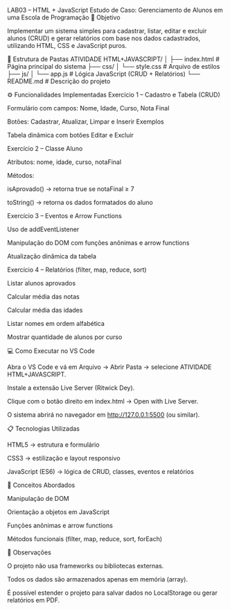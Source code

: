 LAB03 – HTML + JavaScript
Estudo de Caso: Gerenciamento de Alunos em uma Escola de Programação
🎯 Objetivo

Implementar um sistema simples para cadastrar, listar, editar e excluir alunos (CRUD) e gerar relatórios com base nos dados cadastrados, utilizando HTML, CSS e JavaScript puros.

🧱 Estrutura de Pastas
ATIVIDADE HTML+JAVASCRIPT/
│
├── index.html              # Página principal do sistema
├── css/
│   └── style.css           # Arquivo de estilos
├── js/
│   └── app.js              # Lógica JavaScript (CRUD + Relatórios)
└── README.md               # Descrição do projeto

⚙️ Funcionalidades Implementadas
Exercício 1 – Cadastro e Tabela (CRUD)

Formulário com campos: Nome, Idade, Curso, Nota Final

Botões: Cadastrar, Atualizar, Limpar e Inserir Exemplos

Tabela dinâmica com botões Editar e Excluir

Exercício 2 – Classe Aluno

Atributos: nome, idade, curso, notaFinal

Métodos:

isAprovado() → retorna true se notaFinal ≥ 7

toString() → retorna os dados formatados do aluno

Exercício 3 – Eventos e Arrow Functions

Uso de addEventListener

Manipulação do DOM com funções anônimas e arrow functions

Atualização dinâmica da tabela

Exercício 4 – Relatórios (filter, map, reduce, sort)

Listar alunos aprovados

Calcular média das notas

Calcular média das idades

Listar nomes em ordem alfabética

Mostrar quantidade de alunos por curso

💻 Como Executar no VS Code

Abra o VS Code e vá em Arquivo → Abrir Pasta → selecione ATIVIDADE HTML+JAVASCRIPT.

Instale a extensão Live Server (Ritwick Dey).

Clique com o botão direito em index.html → Open with Live Server.

O sistema abrirá no navegador em http://127.0.0.1:5500 (ou similar).

📋 Tecnologias Utilizadas

HTML5 → estrutura e formulário

CSS3 → estilização e layout responsivo

JavaScript (ES6) → lógica de CRUD, classes, eventos e relatórios

🧠 Conceitos Abordados

Manipulação de DOM

Orientação a objetos em JavaScript

Funções anônimas e arrow functions

Métodos funcionais (filter, map, reduce, sort, forEach)

📌 Observações

O projeto não usa frameworks ou bibliotecas externas.

Todos os dados são armazenados apenas em memória (array).

É possível estender o projeto para salvar dados no LocalStorage ou gerar relatórios em PDF.